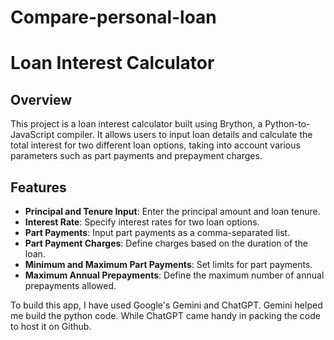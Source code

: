 # Compare-personal-loan
# Loan Interest Calculator

## Overview

This project is a loan interest calculator built using Brython, a Python-to-JavaScript compiler. It allows users to input loan details and calculate the total interest for two different loan options, taking into account various parameters such as part payments and prepayment charges.

## Features

- **Principal and Tenure Input**: Enter the principal amount and loan tenure.
- **Interest Rate**: Specify interest rates for two loan options.
- **Part Payments**: Input part payments as a comma-separated list.
- **Part Payment Charges**: Define charges based on the duration of the loan.
- **Minimum and Maximum Part Payments**: Set limits for part payments.
- **Maximum Annual Prepayments**: Define the maximum number of annual prepayments allowed.

To build this app, I have used Google's Gemini and ChatGPT.
Gemini helped me build the python code. While ChatGPT came handy in packing the code to host it on Github.